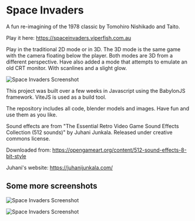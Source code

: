 # Space Invaders
A fun re-imagining of the 1978 classic by Tomohiro Nishikado and Taito.

Play it here: https://spaceinvaders.viperfish.com.au

Play in the traditional 2D mode or in 3D. The 3D mode is the same game with the camera floating below the player. Both modes are 3D from a different perspective.
Have also added a mode that attempts to emulate an old CRT monitor. With scanlines and a slight glow.

![Space Invaders Screenshot](https://spaceinvaders.viperfish.com.au/assets/images/space_Invaders_babylonjs_2.jpg)

This project was built over a few weeks in Javascript using the BabylonJS framework. ViteJS is used as a build tool.

The repository includes all code, blender models and images. Have fun and use them as you like.

Sound effects are from "The Essential Retro Video Game Sound Effects Collection (512 sounds)" by Juhani Junkala. Released under creative commons license.

Downloaded from: https://opengameart.org/content/512-sound-effects-8-bit-style

Juhani's website: https://juhanijunkala.com/

## Some more screenshots

![Space Invaders Screenshot](https://spaceinvaders.viperfish.com.au/assets/images/space_Invaders_babylonjs_3.jpg)

![Space Invaders Screenshot](https://spaceinvaders.viperfish.com.au/assets/images/space_Invaders_babylonjs_1.jpg)
